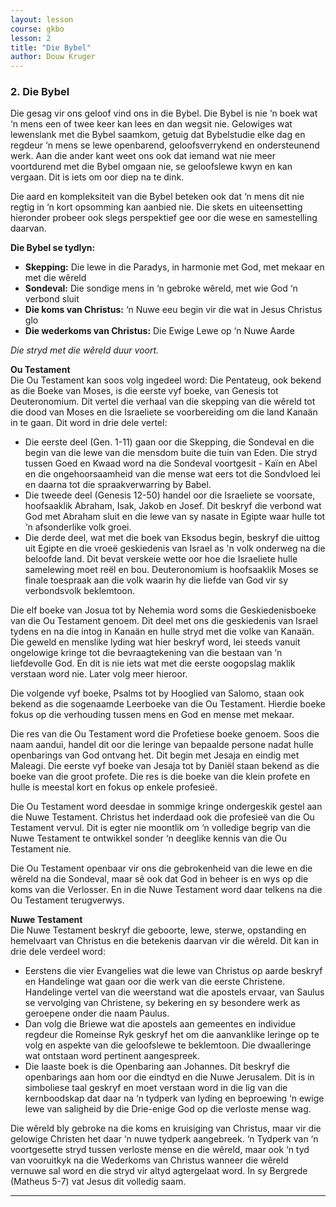 ```yaml
---
layout: lesson
course: gkbo
lesson: 2
title: "Die Bybel"
author: Douw Kruger
---
```


### 2. Die Bybel
Die gesag vir ons geloof vind ons in die Bybel. Die Bybel is nie ‘n boek wat ‘n mens een of twee keer kan lees en dan wegsit nie. Gelowiges wat lewenslank met die Bybel saamkom, getuig dat Bybelstudie elke dag en regdeur ‘n mens se lewe openbarend, geloofsverrykend en ondersteunend werk. Aan die ander kant weet ons ook dat iemand wat nie meer voortdurend met die Bybel omgaan nie, se geloofslewe kwyn en kan vergaan. Dit is iets om oor diep na te dink.

Die aard en kompleksiteit van die Bybel beteken ook dat ‘n mens dit nie regtig in ‘n kort opsomming kan aanbied nie. Die skets en uiteensetting hieronder probeer ook slegs perspektief gee oor die wese en samestelling daarvan.

**Die Bybel se tydlyn:**

- **Skepping:** Die lewe in die Paradys, in harmonie met God, met mekaar en met die wêreld
- **Sondeval:** Die sondige mens in ‘n gebroke wêreld, met wie God ‘n verbond sluit
- **Die koms van Christus:** ‘n Nuwe eeu begin vir die wat in Jesus Christus glo
- **Die wederkoms van Christus:** Die Ewige Lewe op ‘n Nuwe Aarde

*Die stryd met die wêreld duur voort.*

**Ou Testament**  
Die Ou Testament kan soos volg ingedeel word: Die Pentateug, ook bekend as die Boeke van Moses, is die eerste vyf boeke, van Genesis tot Deuteronomium. Dit vertel die verhaal van die skepping van die wêreld tot die dood van Moses en die Israeliete se voorbereiding om die land Kanaän in te gaan. Dit word in drie dele vertel:

- Die eerste deel (Gen. 1-11) gaan oor die Skepping, die Sondeval en die begin van die lewe van die mensdom buite die tuin van Eden. Die stryd tussen Goed en Kwaad word na die Sondeval voortgesit - Kaïn en Abel en die ongehoorsaamheid van die mense wat eers tot die Sondvloed lei en daarna tot die spraakverwarring by Babel.
- Die tweede deel (Genesis 12-50) handel oor die Israeliete se voorsate, hoofsaaklik Abraham, Isak, Jakob en Josef. Dit beskryf die verbond wat God met Abraham sluit en die lewe van sy nasate in Egipte waar hulle tot ‘n afsonderlike volk groei.
- Die derde deel, wat met die boek van Eksodus begin, beskryf die uittog uit Egipte en die vroeë geskiedenis van Israel as 'n volk onderweg na die beloofde land. Dit bevat verskeie wette oor hoe die Israeliete hulle samelewing moet reël en bou. Deuteronomium is hoofsaaklik Moses se finale toespraak aan die volk waarin hy die liefde van God vir sy verbondsvolk beklemtoon.

Die elf boeke van Josua tot by Nehemia word soms die Geskiedenisboeke van die Ou Testament genoem. Dit deel met ons die geskiedenis van Israel tydens en na die intog in Kanaän en hulle stryd met die volke van Kanaän. Die geweld en menslike lyding wat hier beskryf word, lei steeds vanuit ongelowige kringe tot die bevraagtekening van die bestaan van ‘n liefdevolle God. En dit is nie iets wat met die eerste oogopslag maklik verstaan word nie. Later volg meer hieroor.

Die volgende vyf boeke, Psalms tot by Hooglied van Salomo, staan ook bekend as die sogenaamde Leerboeke van die Ou Testament. Hierdie boeke fokus op die verhouding tussen mens en God en mense met mekaar.

Die res van die Ou Testament word die Profetiese boeke genoem. Soos die naam aandui, handel dit oor die leringe van bepaalde persone nadat hulle openbarings van God ontvang het. Dit begin met Jesaja en eindig met Maleagi. Die eerste vyf boeke van Jesaja tot by Daniël staan bekend as die boeke van die groot profete. Die res is die boeke van die klein profete en hulle is meestal kort en fokus op enkele profesieë.

Die Ou Testament word deesdae in sommige kringe ondergeskik gestel aan die Nuwe Testament. Christus het inderdaad ook die profesieë van die Ou Testament vervul. Dit is egter nie moontlik om ‘n volledige begrip van die Nuwe Testament te ontwikkel sonder ‘n deeglike kennis van die Ou Testament nie.

Die Ou Testament openbaar vir ons die gebrokenheid van die lewe en die wêreld na die Sondeval, maar sê ook dat God in beheer is en wys op die koms van die Verlosser. En in die Nuwe Testament word daar telkens na die Ou Testament terugverwys.

**Nuwe Testament**  
Die Nuwe Testament beskryf die geboorte, lewe, sterwe, opstanding en hemelvaart van Christus en die betekenis daarvan vir die wêreld. Dit kan in drie dele verdeel word:

- Eerstens die vier Evangelies wat die lewe van Christus op aarde beskryf en Handelinge wat gaan oor die werk van die eerste Christene. Handelinge vertel van die weerstand wat die apostels ervaar, van Saulus se vervolging van Christene, sy bekering en sy besondere werk as geroepene onder die naam Paulus.
- Dan volg die Briewe wat die apostels aan gemeentes en individue regdeur die Romeinse Ryk geskryf het om die aanvanklike leringe op te volg en aspekte van die geloofslewe te beklemtoon. Die dwaalleringe wat ontstaan word pertinent aangespreek.
- Die laaste boek is die Openbaring aan Johannes. Dit beskryf die openbarings aan hom oor die eindtyd en die Nuwe Jerusalem. Dit is in simboliese taal geskryf en moet verstaan word in die lig van die kernboodskap dat daar na ‘n tydperk van lyding en beproewing ‘n ewige lewe van saligheid by die Drie-enige God op die verloste mense wag.

Die wêreld bly gebroke na die koms en kruisiging van Christus, maar vir die gelowige Christen het daar ‘n nuwe tydperk aangebreek. ‘n Tydperk van ‘n voortgesette stryd tussen verloste mense en die wêreld, maar ook ‘n tyd van vooruitkyk na die Wederkoms van Christus wanneer die wêreld vernuwe sal word en die stryd vir altyd agtergelaat word. In sy Bergrede (Matheus 5-7) vat Jesus dit volledig saam.

---
